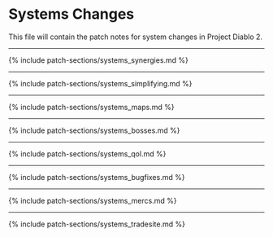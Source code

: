 # Systems Changes

This file will contain the patch notes for system changes in Project Diablo 2.

---

{% include patch-sections/systems_synergies.md %}

---

{% include patch-sections/systems_simplifying.md %}

---

{% include patch-sections/systems_maps.md %}

---

{% include patch-sections/systems_bosses.md %}

---

{% include patch-sections/systems_qol.md %}

---

{% include patch-sections/systems_bugfixes.md %}

---

{% include patch-sections/systems_mercs.md %}

---

{% include patch-sections/systems_tradesite.md %}
